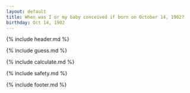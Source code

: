 ```yaml
---
layout: default
title: When was I or my baby conceived if born on October 14, 1902?
birthday: Oct 14, 1902
---
```


{% include header.md %}

{% include guess.md %}

{% include calculate.md %}

{% include safety.md %}

{% include footer.md %}



